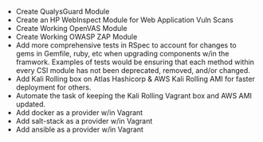 - Create QualysGuard Module
- Create an HP WebInspect Module for Web Application Vuln Scans
- Create Working OpenVAS Module
- Create Working OWASP ZAP Module
- Add more comprehensive tests in RSpec to account for changes to gems in Gemfile, ruby, etc when upgrading components w/in the framwork.  Examples of tests would be ensuring that each method within every CSI module has not been deprecated, removed, and/or changed.
- Add Kali Rolling box on Atlas Hashicorp & AWS Kali Rolling AMI for faster deployment for others.
- Automate the task of keeping the Kali Rolling Vagrant box and AWS AMI updated.
- Add docker as a provider w/in Vagrant
- Add salt-stack as a provider w/in Vagrant
- Add ansible as a provider w/in Vagrant
